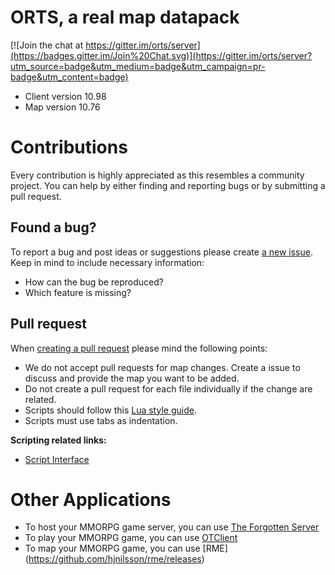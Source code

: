 # ORTS, a real map datapack

[![Join the chat at https://gitter.im/orts/server](https://badges.gitter.im/Join%20Chat.svg)](https://gitter.im/orts/server?utm_source=badge&utm_medium=badge&utm_campaign=pr-badge&utm_content=badge)
 * Client version 10.98
 * Map version 10.76

# Contributions
Every contribution is highly appreciated as this resembles a community project. You can help by either finding and reporting bugs or by submitting a pull request.

## Found a bug?
To report a bug and post ideas or suggestions please create [a new issue](https://github.com/EPuncker/orts2/issues). Keep in mind to include necessary information:
 * How can the bug be reproduced?
 * Which feature is missing?

## Pull request
When [creating a pull request](https://github.com/EPuncker/orts2/pulls) please mind the following points:
* We do not accept pull requests for map changes. Create a issue to discuss and provide the map you want to be added.
* Do not create a pull request for each file individually if the change are related.
* Scripts should follow this [Lua style guide](https://github.com/Olivine-Labs/lua-style-guide).
* Scripts must use tabs as indentation.

**Scripting related links:**
- [Script Interface](https://github.com/otland/forgottenserver/wiki/Script-Interface)

Other Applications
==========

* To host your MMORPG game server, you can use [The Forgotten Server](https://github.com/otland/forgottenserver)
* To play your MMORPG game, you can use [OTClient](https://github.com/edubart/otclient)
* To map your MMORPG game, you can use [RME] (https://github.com/hjnilsson/rme/releases)
